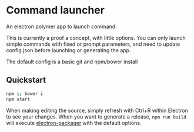 # Command launcher

An electron polymer app to launch command.

This is currently a proof a concept, with little options.
You can only launch simple commands with fixed or prompt parameters, 
and need to update config.json before launching or generating the app.

The default config is a basic git and npm/bower install

## Quickstart

```bash
npm i; bower i
npm start
```

When making editing the source, simply refresh with Ctrl+R within Electron to
see your changes. When you want to generate a release, `npm run build` will
execute
[electron-packager](https://github.com/electron-userland/electron-packager)
with the default options.